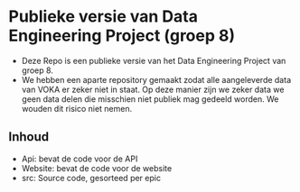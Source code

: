 # Publieke versie van Data Engineering Project (groep 8)

- Deze Repo is een publieke versie van het Data Engineering Project van groep 8.
- We hebben een aparte repository gemaakt zodat alle aangeleverde data van VOKA er zeker niet in staat. Op deze manier zijn we zeker data we geen data delen die misschien niet publiek mag gedeeld worden. We wouden dit risico niet nemen.

## Inhoud

- Api: bevat de code voor de API
- Website: bevat de code voor de website
- src: Source code, gesorteed per epic

